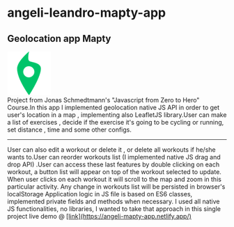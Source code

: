 # angeli-leandro-mapty-app
## Geolocation app Mapty

<img src="icon.png" alt="app logo"/>
<section>
Project from Jonas Schmedtmann's "Javascript from Zero to Hero" Course.In this app I implemented geolocation native JS API in order to get user's location in a map 
, implementing also LeafletJS library.User can make a list of exercises , decide  if the exercise it's going to be cycling or running, set distance , time and some other
configs.
  <hr/>
User can also edit a workout or delete it , or delete all workouts if he/she wants to.User can reorder workouts list (I implemented native JS drag and drop API)
.User can access these last features by double clicking on each workout, a  button list will appear on top of the workout selected to update.
When user clicks on each workout it will scroll to the map and zoom in this particular activity.
Any change in workouts list will be persisted in browser's localStorage
Application logic in JS file is based on ES6 classes, implemented private fields and methods when necessary.
I used all native JS functionalities, no libraries, I wanted to take that approach in this single project
  live demo @ <a href='https://angeli-mapty-app.netlify.app/'>[link](https://angeli-mapty-app.netlify.app/)</a>
  </section>

